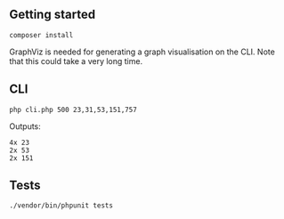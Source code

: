 ## Getting started

```
composer install
```

GraphViz is needed for generating a graph visualisation on the CLI.
Note that this could take a very long time.

## CLI

```
php cli.php 500 23,31,53,151,757
```

Outputs:

```
4x 23
2x 53
2x 151
```

## Tests

```
./vendor/bin/phpunit tests
```
